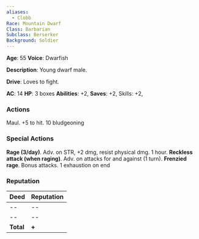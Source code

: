 ```yaml
---
aliases:
  - Clobb
Race: Mountain Dwarf
Class: Barbarian
Subclass: Berserker
Background: Soldier
---
```

**Age**: 55
**Voice**: Dwarfish

**Description**: 
Young dwarf male. 

**Drive**: Loves to fight.

**AC**: 14
**HP**: 3 boxes
**Abilities**: +2,
**Saves**: +2, 
Skills: +2,

### Actions
Maul. +5 to hit. 10 bludgeoning

### Special Actions
**Rage (3/day)**. Adv. on STR, +2 dmg, resist physical dmg. 1 hour.
**Reckless attack (when raging)**. Adv. on attacks for and against (1 turn).
**Frenzied rage**. Bonus attacks. 1 exhaustion on end

### Reputation
Deed | Reputation
-- | --
-- | --
-- | --
**Total** | **+**